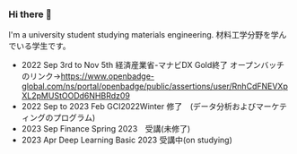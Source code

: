 ### Hi there 👋

I'm a university student studying materials engineering.
材料工学分野を学んでいる学生です。  
  
- 2022 Sep 3rd to Nov 5th 経済産業省-マナビDX Gold終了 オープンバッチのリンク→https://www.openbadge-global.com/ns/portal/openbadge/public/assertions/user/RnhCdFNEVXpXL2pMUStOODd6NHBRdz09
- 2022 Sep to 2023 Feb GCI2022Winter 修了　(データ分析およびマーケティングのプログラム)
- 2023 Sep Finance Spring 2023　受講(未修了)
- 2023 Apr Deep Learning Basic 2023 受講中(on studying)

<!--
**shu-ozawa/shu-ozawa** is a ✨ _special_ ✨ repository because its `README.md` (this file) appears on your GitHub profile.

Here are some ideas to get you started:

- 🔭 I’m currently working on ...
- 🌱 I’m currently learning ...
- 👯 I’m looking to collaborate on ...
- 🤔 I’m looking for help with ...
- 💬 Ask me about ...
- 📫 How to reach me: ...
- 😄 Pronouns: ...
- ⚡ Fun fact: ...
-->
